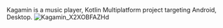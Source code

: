 Kagamin is a music player, Kotlin Multiplatform project targeting Android, Desktop.
![Kagamin_X2XOBFAZHd](https://github.com/user-attachments/assets/3c75d498-1a4f-4341-bb97-bb6882b58c21)
